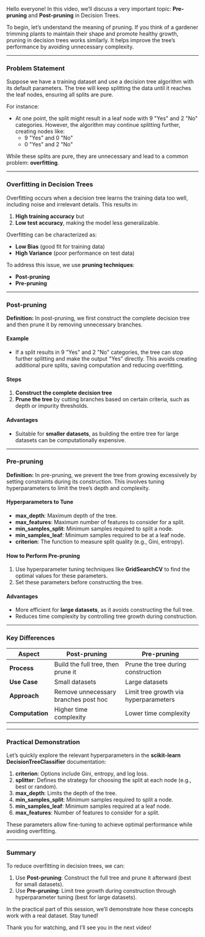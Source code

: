 Hello everyone! In this video, we’ll discuss a very important topic: **Pre-pruning** and **Post-pruning** in Decision Trees.

To begin, let’s understand the meaning of pruning. If you think of a gardener trimming plants to maintain their shape and promote healthy growth, pruning in decision trees works similarly. It helps improve the tree’s performance by avoiding unnecessary complexity.

---

### Problem Statement

Suppose we have a training dataset and use a decision tree algorithm with its default parameters. The tree will keep splitting the data until it reaches the leaf nodes, ensuring all splits are pure.

For instance:

- At one point, the split might result in a leaf node with 9 "Yes" and 2 "No" categories. However, the algorithm may continue splitting further, creating nodes like:
  - 9 "Yes" and 0 "No"
  - 0 "Yes" and 2 "No"

While these splits are pure, they are unnecessary and lead to a common problem: **overfitting**.

---

### Overfitting in Decision Trees

Overfitting occurs when a decision tree learns the training data too well, including noise and irrelevant details. This results in:

1. **High training accuracy** but
2. **Low test accuracy**, making the model less generalizable.

Overfitting can be characterized as:

- **Low Bias** (good fit for training data)
- **High Variance** (poor performance on test data)

To address this issue, we use **pruning techniques**:

- **Post-pruning**
- **Pre-pruning**

---

### Post-pruning

**Definition:** In post-pruning, we first construct the complete decision tree and then prune it by removing unnecessary branches.

#### Example

- If a split results in 9 "Yes" and 2 "No" categories, the tree can stop further splitting and make the output "Yes" directly. This avoids creating additional pure splits, saving computation and reducing overfitting.

#### Steps

1. **Construct the complete decision tree**
2. **Prune the tree** by cutting branches based on certain criteria, such as depth or impurity thresholds.

#### Advantages

- Suitable for **smaller datasets**, as building the entire tree for large datasets can be computationally expensive.

---

### Pre-pruning

**Definition:** In pre-pruning, we prevent the tree from growing excessively by setting constraints during its construction. This involves tuning hyperparameters to limit the tree’s depth and complexity.

#### Hyperparameters to Tune

- **max_depth**: Maximum depth of the tree.
- **max_features**: Maximum number of features to consider for a split.
- **min_samples_split**: Minimum samples required to split a node.
- **min_samples_leaf**: Minimum samples required to be at a leaf node.
- **criterion**: The function to measure split quality (e.g., Gini, entropy).

#### How to Perform Pre-pruning

1. Use hyperparameter tuning techniques like **GridSearchCV** to find the optimal values for these parameters.
2. Set these parameters before constructing the tree.

#### Advantages

- More efficient for **large datasets**, as it avoids constructing the full tree.
- Reduces time complexity by controlling tree growth during construction.

---

### Key Differences

| **Aspect**      | **Post-pruning**                     | **Pre-pruning**                       |
| --------------- | ------------------------------------ | ------------------------------------- |
| **Process**     | Build the full tree, then prune it   | Prune the tree during construction    |
| **Use Case**    | Small datasets                       | Large datasets                        |
| **Approach**    | Remove unnecessary branches post hoc | Limit tree growth via hyperparameters |
| **Computation** | Higher time complexity               | Lower time complexity                 |

---

### Practical Demonstration

Let’s quickly explore the relevant hyperparameters in the **scikit-learn DecisionTreeClassifier** documentation:

1. **criterion**: Options include Gini, entropy, and log loss.
2. **splitter**: Defines the strategy for choosing the split at each node (e.g., best or random).
3. **max_depth**: Limits the depth of the tree.
4. **min_samples_split**: Minimum samples required to split a node.
5. **min_samples_leaf**: Minimum samples required at a leaf node.
6. **max_features**: Number of features to consider for a split.

These parameters allow fine-tuning to achieve optimal performance while avoiding overfitting.

---

### Summary

To reduce overfitting in decision trees, we can:

1. Use **Post-pruning**: Construct the full tree and prune it afterward (best for small datasets).
2. Use **Pre-pruning**: Limit tree growth during construction through hyperparameter tuning (best for large datasets).

In the practical part of this session, we’ll demonstrate how these concepts work with a real dataset. Stay tuned!

Thank you for watching, and I’ll see you in the next video!
